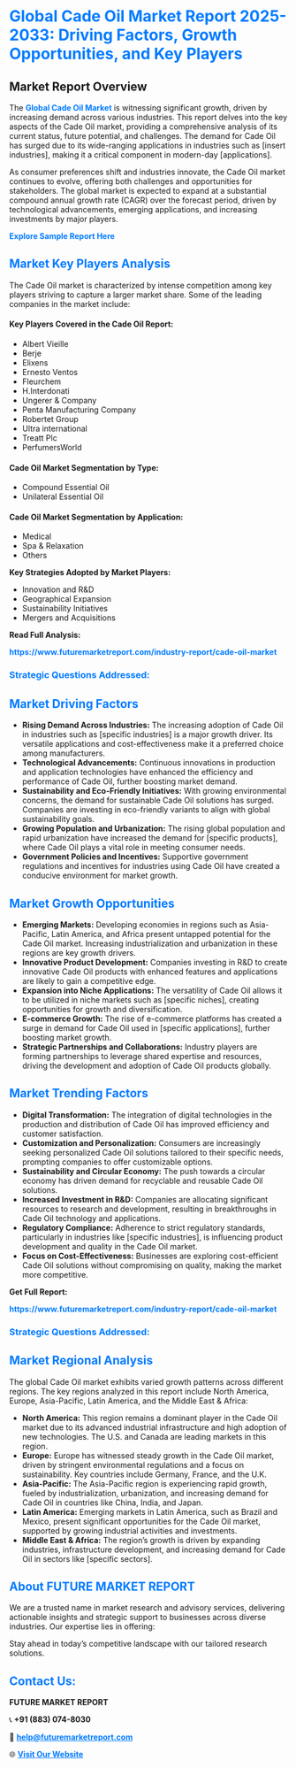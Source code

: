 <h1 style="color: #007BFF;">Global Cade Oil Market Report 2025-2033: Driving Factors, Growth Opportunities, and Key Players</h1>

<section id="overview">
<h2>Market Report Overview</h2>
<p>The <a href="https://www.futuremarketreport.com/industry-report/cade-oil-market" style="color: #007BFF; text-decoration: none;"><strong>Global Cade Oil Market</strong></a> is witnessing significant growth, driven by increasing demand across various industries. This report delves into the key aspects of the Cade Oil market, providing a comprehensive analysis of its current status, future potential, and challenges. The demand for Cade Oil has surged due to its wide-ranging applications in industries such as [insert industries], making it a critical component in modern-day [applications].</p>
<p>As consumer preferences shift and industries innovate, the Cade Oil market continues to evolve, offering both challenges and opportunities for stakeholders. The global market is expected to expand at a substantial compound annual growth rate (CAGR) over the forecast period, driven by technological advancements, emerging applications, and increasing investments by major players.</p>
</section>

<section id="overview">
<p><a href="https://www.futuremarketreport.com/request-sample/reportId=36795" style="color: #007BFF; text-decoration: none;"><strong>Explore Sample Report Here</strong></a></p>
</section>

<section id="key-players">
<h2 style="color: #007BFF;">Market Key Players Analysis</h2>
<p>The Cade Oil market is characterized by intense competition among key players striving to capture a larger market share. Some of the leading companies in the market include:</p>
<h4>Key Players Covered in the Cade Oil Report:</h4>
<ul><li>Albert Vieille</li><li>Berje</li><li>Elixens</li><li>Ernesto Ventos</li><li>Fleurchem</li><li>H.Interdonati</li><li>Ungerer &amp; Company</li><li>Penta Manufacturing Company</li><li>Robertet Group</li><li>Ultra international</li><li>Treatt Plc</li><li>PerfumersWorld</li></ul>
<h4>Cade Oil Market Segmentation by Type:</h4>
<ul><li>Compound Essential Oil</li><li>Unilateral Essential Oil</li></ul>

<h4>Cade Oil Market Segmentation by Application:</h4>
<ul><li>Medical</li><li>Spa &amp; Relaxation</li><li>Others</li></ul>
<p><strong>Key Strategies Adopted by Market Players:</strong></p>
<ul>
<li>Innovation and R&D</li>
<li>Geographical Expansion</li>
<li>Sustainability Initiatives</li>
<li>Mergers and Acquisitions</li>
</ul>
</section>

<section>
<p><strong>Read Full Analysis: </strong></p><a href="https://www.futuremarketreport.com/industry-report/cade-oil-market" style="color: #007BFF; text-decoration: none;"><strong>https://www.futuremarketreport.com/industry-report/cade-oil-market</strong></a>
<h3 style="color: #007BFF;">Strategic Questions Addressed:</h3>
</section>

<section id="driving-factors">
<h2 style="color: #007BFF;">Market Driving Factors</h2>
<ul>
<li><strong>Rising Demand Across Industries:</strong> The increasing adoption of Cade Oil in industries such as [specific industries] is a major growth driver. Its versatile applications and cost-effectiveness make it a preferred choice among manufacturers.</li>
<li><strong>Technological Advancements:</strong> Continuous innovations in production and application technologies have enhanced the efficiency and performance of Cade Oil, further boosting market demand.</li>
<li><strong>Sustainability and Eco-Friendly Initiatives:</strong> With growing environmental concerns, the demand for sustainable Cade Oil solutions has surged. Companies are investing in eco-friendly variants to align with global sustainability goals.</li>
<li><strong>Growing Population and Urbanization:</strong> The rising global population and rapid urbanization have increased the demand for [specific products], where Cade Oil plays a vital role in meeting consumer needs.</li>
<li><strong>Government Policies and Incentives:</strong> Supportive government regulations and incentives for industries using Cade Oil have created a conducive environment for market growth.</li>
</ul>
</section>

<section id="growth-opportunities">
<h2 style="color: #007BFF;">Market Growth Opportunities</h2>
<ul>
<li><strong>Emerging Markets:</strong> Developing economies in regions such as Asia-Pacific, Latin America, and Africa present untapped potential for the Cade Oil market. Increasing industrialization and urbanization in these regions are key growth drivers.</li>
<li><strong>Innovative Product Development:</strong> Companies investing in R&D to create innovative Cade Oil products with enhanced features and applications are likely to gain a competitive edge.</li>
<li><strong>Expansion into Niche Applications:</strong> The versatility of Cade Oil allows it to be utilized in niche markets such as [specific niches], creating opportunities for growth and diversification.</li>
<li><strong>E-commerce Growth:</strong> The rise of e-commerce platforms has created a surge in demand for Cade Oil used in [specific applications], further boosting market growth.</li>
<li><strong>Strategic Partnerships and Collaborations:</strong> Industry players are forming partnerships to leverage shared expertise and resources, driving the development and adoption of Cade Oil products globally.</li>
</ul>
</section>

<section id="trending-factors">
<h2 style="color: #007BFF;">Market Trending Factors</h2>
<ul>
<li><strong>Digital Transformation:</strong> The integration of digital technologies in the production and distribution of Cade Oil has improved efficiency and customer satisfaction.</li>
<li><strong>Customization and Personalization:</strong> Consumers are increasingly seeking personalized Cade Oil solutions tailored to their specific needs, prompting companies to offer customizable options.</li>
<li><strong>Sustainability and Circular Economy:</strong> The push towards a circular economy has driven demand for recyclable and reusable Cade Oil solutions.</li>
<li><strong>Increased Investment in R&D:</strong> Companies are allocating significant resources to research and development, resulting in breakthroughs in Cade Oil technology and applications.</li>
<li><strong>Regulatory Compliance:</strong> Adherence to strict regulatory standards, particularly in industries like [specific industries], is influencing product development and quality in the Cade Oil market.</li>
<li><strong>Focus on Cost-Effectiveness:</strong> Businesses are exploring cost-efficient Cade Oil solutions without compromising on quality, making the market more competitive.</li>
</ul>
</section>

<section>
<p><strong>Get Full Report: </strong></p><a href="https://www.futuremarketreport.com/industry-report/cade-oil-market" style="color: #007BFF; text-decoration: none;"><strong>https://www.futuremarketreport.com/industry-report/cade-oil-market</strong></a>
<h3 style="color: #007BFF;">Strategic Questions Addressed:</h3>
</section>


<section id="regional-analysis">
<h2 style="color: #007BFF;">Market Regional Analysis</h2>
<p>The global Cade Oil market exhibits varied growth patterns across different regions. The key regions analyzed in this report include North America, Europe, Asia-Pacific, Latin America, and the Middle East & Africa:</p>
<ul>
<li><strong>North America:</strong> This region remains a dominant player in the Cade Oil market due to its advanced industrial infrastructure and high adoption of new technologies. The U.S. and Canada are leading markets in this region.</li>
<li><strong>Europe:</strong> Europe has witnessed steady growth in the Cade Oil market, driven by stringent environmental regulations and a focus on sustainability. Key countries include Germany, France, and the U.K.</li>
<li><strong>Asia-Pacific:</strong> The Asia-Pacific region is experiencing rapid growth, fueled by industrialization, urbanization, and increasing demand for Cade Oil in countries like China, India, and Japan.</li>
<li><strong>Latin America:</strong> Emerging markets in Latin America, such as Brazil and Mexico, present significant opportunities for the Cade Oil market, supported by growing industrial activities and investments.</li>
<li><strong>Middle East & Africa:</strong> The region’s growth is driven by expanding industries, infrastructure development, and increasing demand for Cade Oil in sectors like [specific sectors].</li>
</ul>
</section>

<footer>
<h2 style="color: #007BFF;">About FUTURE MARKET REPORT</h2>
<p>We are a trusted name in market research and advisory services, delivering actionable insights and strategic support to businesses across diverse industries. Our expertise lies in offering:</p>

<p>Stay ahead in today’s competitive landscape with our tailored research solutions.</p>

<h2 style="color: #007BFF;">Contact Us:</h2>
<p><strong>FUTURE MARKET REPORT</strong></p>
<p>📞 <strong>+91 (883) 074-8030</strong></p>
<p>📧 <strong><a href="mailto:help@futuremarketreport.com" style="color: #007BFF;">help@futuremarketreport.com</a></strong></p>
<p>🌐 <strong><a href="https://www.futuremarketreport.com/" style="color: #007BFF;">Visit Our Website</a></strong></p>
</footer>